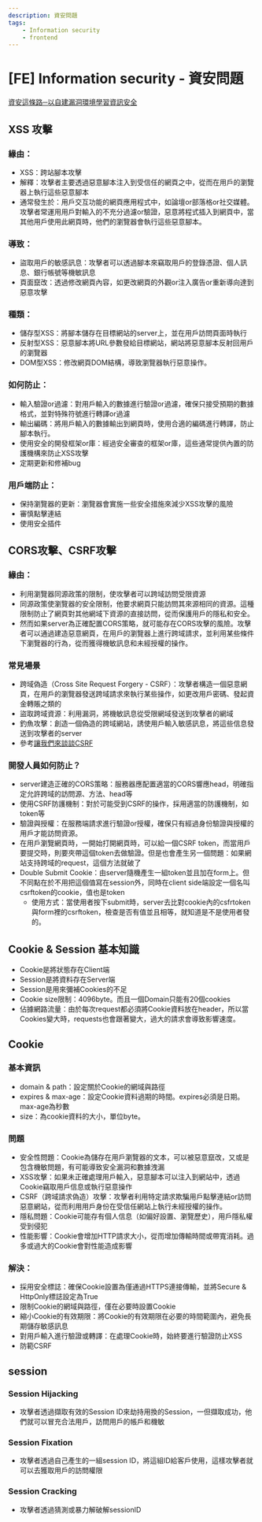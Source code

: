 ```yaml
---
description: 資安問題
tags: 
    - Information security
    - frontend
---
```


#  [FE] Information security - 資安問題
[資安這條路─以自建漏洞環境學習資訊安全](https://ithelp.ithome.com.tw/users/20108446/ironman/3463?page=2)
## XSS 攻擊
### 緣由：
* XSS：跨站腳本攻擊
* 解釋：攻擊者主要透過惡意腳本注入到受信任的網頁之中，從而在用戶的瀏覽器上執行這些惡意腳本
* 通常發生於：用戶交互功能的網頁應用程式中，如論壇or部落格or社交媒體。攻擊者常運用用戶對輸入的不充分過濾or驗證，惡意將程式插入到網頁中，當其他用戶使用此網頁時，他們的瀏覽器會執行這些惡意腳本。
### 導致：
* 盜取用戶的敏感訊息：攻擊者可以透過腳本來竊取用戶的登錄憑證、個人訊息、銀行帳號等機敏訊息
* 頁面竄改：透過修改網頁內容，如更改網頁的外觀or注入廣告or重新導向達到惡意攻擊
### 種類：  
* 儲存型XSS：將腳本儲存在目標網站的server上，並在用戶訪問頁面時執行
* 反射型XSS：惡意腳本將URL參數發給目標網站，網站將惡意腳本反射回用戶的瀏覽器
* DOM型XSS：修改網頁DOM結構，導致瀏覽器執行惡意操作。
### 如何防止：
* 輸入驗證or過濾：對用戶輸入的數據進行驗證or過濾，確保只接受預期的數據格式，並對特殊符號進行轉譯or過濾
* 輸出編碼：將用戶輸入的數據輸出到網頁時，使用合適的編碼進行轉譯，防止腳本執行。
* 使用安全的開發框架or庫：經過安全審查的框架or庫，這些通常提供內置的防護機構來防止XSS攻擊
* 定期更新和修補bug
### 用戶端防止：
* 保持瀏覽器的更新：瀏覽器會實施一些安全措施來減少XSS攻擊的風險
* 審慎點擊連結
* 使用安全插件

## CORS攻擊、CSRF攻擊
### 緣由：
* 利用瀏覽器同源政策的限制，使攻擊者可以跨域訪問受限資源
* 同源政策使瀏覽器的安全限制，他要求網頁只能訪問其來源相同的資源。這種限制防止了網頁對其他網域下資源的直接訪問，從而保護用戶的隱私和安全。
* 然而如果server為正確配置CORS策略，就可能存在CORS攻擊的風險。攻擊者可以通過建造惡意網頁，在用戶的瀏覽器上進行跨域請求，並利用某些條件下瀏覽器的行為，從而獲得機敏訊息和未經授權的操作。

### 常見場景
* 跨域偽造（Cross Site Request Forgery - CSRF）：攻擊者構造一個惡意網頁，在用戶的瀏覽器發送跨域請求來執行某些操作，如更改用戶密碼、發起資金轉賬之類的
* 盜取跨域資源：利用漏洞，將機敏訊息從受限網域發送到攻擊者的網域
* 釣魚攻擊：創造一個偽造的跨域網站，誘使用戶輸入敏感訊息，將這些信息發送到攻擊者的server
* 參考[讓我們來談談CSRF](https://blog.techbridge.cc/2017/02/25/csrf-introduction/)

### 開發人員如何防止？
* server建造正確的CORS策略：服務器應配置適當的CORS響應head，明確指定允許跨域的訪問源、方法、head等
* 使用CSRF防護機制：對於可能受到CSRF的操作，採用適當的防護機制，如token等
* 驗證與授權：在服務端請求進行驗證or授權，確保只有經過身份驗證與授權的用戶才能訪問資源。
* 在用戶瀏覽網頁時，一開始打開網頁時，可以給一個CSRF token，而當用戶要提交時，則要夾帶這個token去做驗證。但是也會產生另一個問題：如果網站支持跨域的request，這個方法就破了
* Double Submit Cookie：由server隨機產生一組token並且加在form上。但不同點在於不用把這個值寫在session外，同時在client side端設定一個名叫csrftoken的cookie，值也是token
    * 使用方式：當使用者按下submit時，server去比對cookie內的csfrtoken與form裡的csrftoken，檢查是否有值並且相等，就知道是不是使用者發的。

## Cookie & Session 基本知識
* Cookie是將狀態存在Client端
* Session是將資料存在Server端
* Session是用來彌補Cookies的不足
* Cookie size限制：4096byte。而且一個Domain只能有20個cookies
* 佔據網路流量：由於每次request都必須將Cookie資料放在header，所以當Cookies變大時，requests也會跟著變大，過大的請求會導致影響速度。

## Cookie
### 基本資訊
* domain & path：設定關於Cookie的網域與路徑
* expires & max-age：設定Cookie資料過期的時間。expires必須是日期。max-age為秒數
* size：為cookie資料的大小，單位byte。
### 問題
* 安全性問題：Cookie為儲存在用戶瀏覽器的文本，可以被惡意竄改，又或是包含機敏問題，有可能導致安全漏洞和數據洩漏
* XSS攻擊：如果未正確處理用戶輸入，惡意腳本可以注入到網站中，透過Cookie竊取用戶信息或執行惡意操作
* CSRF（跨域請求偽造）攻擊：攻擊者利用特定請求欺騙用戶點擊連結or訪問惡意網站，從而利用用戶身份在受信任網站上執行未經授權的操作。
* 隱私問題：Cookie可能存有個人信息（如偏好設置、瀏覽歷史），用戶隱私權受到侵犯
* 性能影響：Cookie會增加HTTP請求大小，從而增加傳輸時間或帶寬消耗。過多或過大的Cookie會對性能造成影響
### 解決：
* 採用安全標誌：確保Cookie設置為僅通過HTTPS連接傳輸，並將Secure & HttpOnly標誌設定為True
* 限制Cookie的網域與路徑，僅在必要時設置Cookie
* 縮小Cookie的有效期限：將Cookie的有效期限在必要的時間範圍內，避免長期儲存敏感訊息
* 對用戶輸入進行驗證或轉譯：在處理Cookie時，始終要進行驗證防止XSS
* 防範CSRF



## session
### Session Hijacking
* 攻擊者透過擷取有效的Session ID來劫持用換的Session，一但擷取成功，他們就可以冒充合法用戶，訪問用戶的帳戶和機敏

### Session Fixation
* 攻擊者透過自己產生的一組session ID，將這組ID給客戶使用，這樣攻擊者就可以去獲取用戶的訪問權限

### Session Cracking
* 攻擊者透過猜測或暴力解破解sessionID

